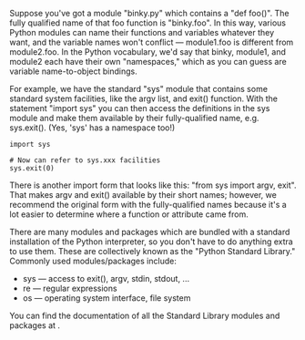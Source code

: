 Suppose you've got a module "binky.py" which contains a "def foo()". The fully qualified name of that foo function is "binky.foo". In this way, various Python modules can name their functions and variables whatever they want, and the variable names won't conflict — module1.foo is different from module2.foo. In the Python vocabulary, we'd say that binky, module1, and module2 each have their own "namespaces," which as you can guess are variable name-to-object bindings.

For example, we have the standard "sys" module that contains some standard system facilities, like the argv list, and exit() function. With the statement "import sys" you can then access the definitions in the sys module and make them available by their fully-qualified name, e.g. sys.exit(). (Yes, 'sys' has a namespace too!)
    
```    
import sys

# Now can refer to sys.xxx facilities
sys.exit(0)
```    

There is another import form that looks like this: "from sys import argv, exit". That makes argv and exit() available by their short names; however, we recommend the original form with the fully-qualified names because it's a lot easier to determine where a function or attribute came from.

There are many modules and packages which are bundled with a standard installation of the Python interpreter, so you don't have to do anything extra to use them. These are collectively known as the "Python Standard Library." Commonly used modules/packages include:

* sys — access to exit(), argv, stdin, stdout, ... 
* re — regular expressions 
* os — operating system interface, file system 

You can find the documentation of all the Standard Library modules and packages at .
